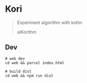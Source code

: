 # Kori

> Experiment algorithm with kotlin
>
> alKorithm

## Dev
```
# web dev
cd web && parcel index.html

# build dist
cd web && npm run dist
```
